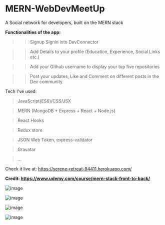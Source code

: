 ﻿# MERN-WebDevMeetUp

A Social network for developers, built on the MERN stack

**Functionalities of the app:**
 >>Signup Signin into DevConnector

 >>Add Details to your profile (Education, Experience, Social Links etc.)

 >>Add your Github username to display your top five repositories

 >>Post your updates, Like and Comment on different posts in the Dev community

Tech I've used: 
  > JavaScript(ES6)/CSS/JSX

  >MERN (MongoDB + Express + React + Node.js)

  >React Hooks

  >Redux store 

  >JSON Web Token, express-validator

  >Gravatar

  >...

Check it live at: https://serene-retreat-94411.herokuapp.com/


**Credit: https://www.udemy.com/course/mern-stack-front-to-back/**



![image](https://user-images.githubusercontent.com/66233296/128817220-9c254900-d1b7-48d4-9f58-8b4e53fcd1cf.png)

![image](https://user-images.githubusercontent.com/66233296/128817266-79c525ce-3a95-4f3c-94e8-a9e788c53594.png)

![image](https://user-images.githubusercontent.com/66233296/128817368-0406e9aa-bcb6-4b67-bca1-698daf0ec54e.png)

![image](https://user-images.githubusercontent.com/66233296/128817291-600864cb-8e51-455e-afc4-706e193e297a.png)



